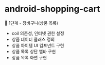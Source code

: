 # android-shopping-cart

🚀 1단계 - 장바구니(상품 목록)
- coil 의존성, 인터넷 권한 설정
- 상품 데이터 클래스 정의
- 상품 아이템 UI 컴포넌트 구현
- 상품 목록 상단 앱바 구현
- 상품 목록 화면 구현